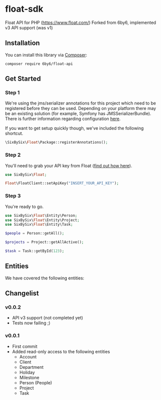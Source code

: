 # float-sdk
Float API for PHP (https://www.float.com/)
Forked from 6by6, implemented v3 API support (was v1)

## Installation
You can install this library via [Composer](https://getcomposer.org/download/):

`composer require 6by6/float-api`

## Get Started


### Step 1
We're using the jms/serializer annotations for this project which need to be registered
before they can be used. Depending on your platform there may be an existing solution (for 
example, Symfony has JMSSerializerBundle). There is further information regarding configuration 
[here](http://jmsyst.com/libs/serializer/master/configuration). 

If you want to get setup quickly though, we've included the following shortcut.

```php
\SixBySix\Float\Package::registerAnnotations();
```


### Step 2
You'll need to grab your API key from Float ([find out how here](http://support.float.com/knowledge_base/topics/do-you-have-an-api-2)). 

```php
use SixBySix\Float;

Float\FloatClient::setApiKey("INSERT_YOUR_API_KEY");
```
 

### Step 3
You're ready to go.

```php
use SixBySix\Float\Entity\Person;
use SixBySix\Float\Entity\Project;
use SixBySix\Float\Entity\Task;

$people = Person::getAll();

$projects = Project::getAllActive();

$task = Task::getById(123);


```


## Entities
We have covered the following entities:


## Changelist

### v0.0.2
- API v3 support (not completed yet)
- Tests now failing ;)

### v0.0.1
- First commit
- Added read-only access to the following entities
    - Account
    - Client
    - Department
    - Holiday
    - Milestone
    - Person (People)
    - Project 
    - Task

